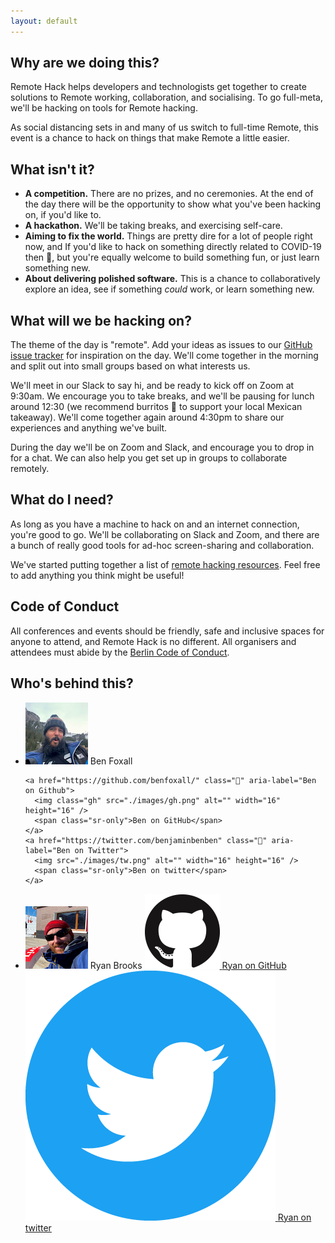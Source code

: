 ```yaml
---
layout: default
---
```


## Why are we doing this?

Remote Hack helps developers and technologists get together to create solutions to Remote working, collaboration, and socialising. To go full-meta, we'll be hacking on tools for Remote hacking.

As social distancing sets in and many of us switch to full-time Remote, this event is a chance to hack on things that make Remote a little easier.

## What isn't it?

- **A competition.** There are no prizes, and no ceremonies. At the end of the day there will be the
  opportunity to show what you've been hacking on, if you'd like to.
- **A hackathon.** We'll be taking breaks, and exercising self-care.
- **Aiming to fix the world.** Things are pretty dire for a lot of people right now, and If you'd like
  to hack on something directly related to COVID-19 then 🙌, but you're equally welcome to build something fun, or
  just learn something new.
- **About delivering polished software.** This is a chance to collaboratively explore an idea, see if
  something _could_ work, or learn something new.

## What will we be hacking on?

The theme of the day is "remote". Add your ideas as issues to our [GitHub issue tracker](https://github.com/remotehack/remotehack.github.io/issues) for inspiration on the day. We'll come together in the morning and split out into small groups based on what interests us.

We'll meet in our Slack to say hi, and be ready to kick off on Zoom at 9:30am. We encourage you to take breaks, and we'll be pausing for lunch around 12:30 (we recommend burritos 🌯 to support your local Mexican takeaway). We'll come together again around 4:30pm to share our experiences and anything we've built.

During the day we'll be on Zoom and Slack, and encourage you to drop in for a chat. We can also help you get set up in groups to collaborate remotely.

## What do I need?

As long as you have a machine to hack on and an internet connection, you're good to go. We'll be collaborating on Slack and Zoom, and there are a bunch of really good tools for ad-hoc screen-sharing and collaboration.

We've started putting together a list of [remote hacking resources](https://github.com/remotehack/resources). Feel free to add anything you think might be useful!

## Code of Conduct

All conferences and events should be friendly, safe and inclusive spaces for anyone to attend, and Remote Hack is no different. All organisers and attendees must abide by the [Berlin Code of Conduct](https://berlincodeofconduct.org).

## Who's behind this?

<ul class="🎩">
  <li>
    <img src="images/BenPlusHat-small.jpg" alt="Ben Foxall wearing a hat">
    <span>Ben Foxall</span>

    <a href="https://github.com/benfoxall/" class="📣" aria-label="Ben on Github">
      <img class="gh" src="./images/gh.png" alt="" width="16" height="16" />
      <span class="sr-only">Ben on GitHub</span>
    </a>
    <a href="https://twitter.com/benjaminbenben" class="📣" aria-label="Ben on Twitter">
      <img src="./images/tw.png" alt="" width="16" height="16" />
      <span class="sr-only">Ben on twitter</span>
    </a>

  </li>

  <li>
    <img src="images/RyanAlsoWithAHat-small.jpg" alt="Ryan Brooks, also wearing a hat">
    <span>Ryan Brooks</span>
    <a href="https://github.com/spikeheap/" class="📣" aria-label="Ryan on Github">
      <img class="gh" src="./images/gh.png" alt="" />
      <span class="sr-only">Ryan on GitHub</span>
    </a>
    <a href="https://twitter.com/spikeheap" class="📣" aria-label="Ryan on Twitter">
      <img src="./images/tw.png" alt="" />
      <span class="sr-only">Ryan on twitter</span>
    </a>
  </li>
</ul>
